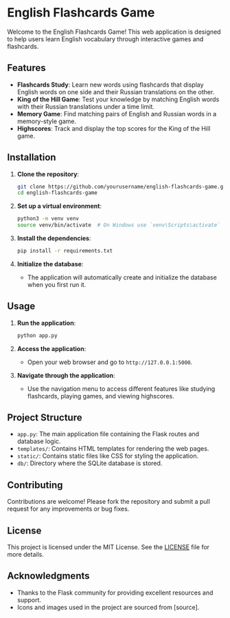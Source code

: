 # English Flashcards Game

Welcome to the English Flashcards Game! This web application is designed to help users learn English vocabulary through interactive games and flashcards.

## Features

- **Flashcards Study**: Learn new words using flashcards that display English words on one side and their Russian translations on the other.
- **King of the Hill Game**: Test your knowledge by matching English words with their Russian translations under a time limit.
- **Memory Game**: Find matching pairs of English and Russian words in a memory-style game.
- **Highscores**: Track and display the top scores for the King of the Hill game.

## Installation

1. **Clone the repository**:
   ```bash
   git clone https://github.com/yourusername/english-flashcards-game.git
   cd english-flashcards-game
   ```

2. **Set up a virtual environment**:
   ```bash
   python3 -m venv venv
   source venv/bin/activate  # On Windows use `venv\Scripts\activate`
   ```

3. **Install the dependencies**:
   ```bash
   pip install -r requirements.txt
   ```

4. **Initialize the database**:
   - The application will automatically create and initialize the database when you first run it.

## Usage

1. **Run the application**:
   ```bash
   python app.py
   ```

2. **Access the application**:
   - Open your web browser and go to `http://127.0.0.1:5000`.

3. **Navigate through the application**:
   - Use the navigation menu to access different features like studying flashcards, playing games, and viewing highscores.

## Project Structure

- `app.py`: The main application file containing the Flask routes and database logic.
- `templates/`: Contains HTML templates for rendering the web pages.
- `static/`: Contains static files like CSS for styling the application.
- `db/`: Directory where the SQLite database is stored.

## Contributing

Contributions are welcome! Please fork the repository and submit a pull request for any improvements or bug fixes.

## License

This project is licensed under the MIT License. See the [LICENSE](LICENSE) file for more details.

## Acknowledgments

- Thanks to the Flask community for providing excellent resources and support.
- Icons and images used in the project are sourced from [source].
